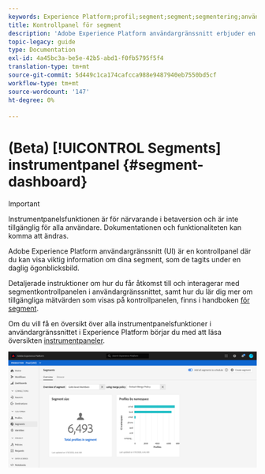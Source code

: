 ```yaml
---
keywords: Experience Platform;profil;segment;segment;segmentering;användargränssnitt;gränssnitt;anpassning;segmentpanel;instrumentpanel
title: Kontrollpanel för segment
description: 'Adobe Experience Platform användargränssnitt erbjuder en kontrollpanel där du kan visa viktiga mätvärden för segment som skapats och underhålls av organisationen. '
topic-legacy: guide
type: Documentation
exl-id: 4a45bc3a-be5e-42b5-abd1-f0fb5795f5f4
translation-type: tm+mt
source-git-commit: 5d449c1ca174cafcca988e9487940eb7550bd5cf
workflow-type: tm+mt
source-wordcount: '147'
ht-degree: 0%

---
```


# (Beta) [!UICONTROL Segments] instrumentpanel {#segment-dashboard}

>[!IMPORTANT]
>
>Instrumentpanelsfunktionen är för närvarande i betaversion och är inte tillgänglig för alla användare. Dokumentationen och funktionaliteten kan komma att ändras.

Adobe Experience Platform användargränssnitt (UI) är en kontrollpanel där du kan visa viktig information om dina segment, som de tagits under en daglig ögonblicksbild.

Detaljerade instruktioner om hur du får åtkomst till och interagerar med segmentkontrollpanelen i användargränssnittet, samt hur du lär dig mer om tillgängliga mätvärden som visas på kontrollpanelen, finns i handboken [för segment](../../dashboards/guides/segments.md).

Om du vill få en översikt över alla instrumentpanelsfunktioner i användargränssnittet i Experience Platform börjar du med att läsa översikten [instrumentpaneler](../../dashboards/home.md).

![](../images/ui/segment-dashboard/dashboard-overview.png)
